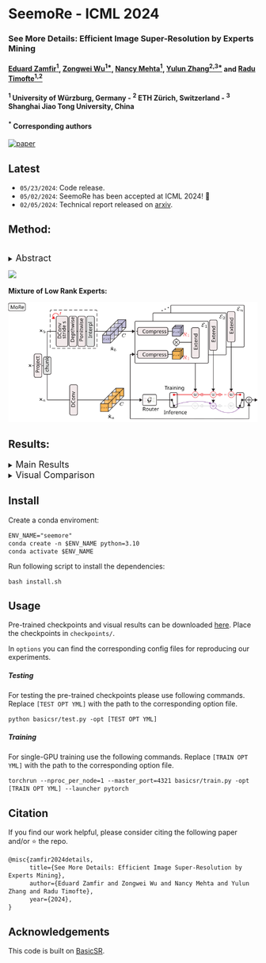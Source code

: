 # SeemoRe - ICML 2024



### See More Details: Efficient Image Super-Resolution by Experts Mining

#### [Eduard Zamfir<sup>1</sup>](https://eduardzamfir.github.io), [Zongwei Wu<sup>1*</sup>](https://sites.google.com/view/zwwu/accueil), [Nancy Mehta<sup>1</sup>](https://scholar.google.com/citations?user=WwdYdlUAAAAJ&hl=en&oi=ao),  [Yulun Zhang<sup>2,3*</sup>](http://yulunzhang.com/) and [Radu Timofte<sup>1,2</sup>](https://www.informatik.uni-wuerzburg.de/computervision/)

#### **<sup>1</sup> University of Würzburg, Germany - <sup>2</sup> ETH Zürich, Switzerland - <sup>3</sup> Shanghai Jiao Tong University, China**
#### **<sup>*</sup> Corresponding authors**

[![paper](https://img.shields.io/badge/arXiv-Paper-<COLOR>.svg)](https://arxiv.org/abs/2402.03412)

## Latest
- `05/23/2024`: Code release.
- `05/02/2024`: SeemoRe has been accepted at ICML 2024! 🎉 
- `02/05/2024`: Technical report released on [arxiv](https://arxiv.org/abs/2402.03412).


## Method:
<br>
<details>
  <summary>
  <font size="+1">Abstract</font>
  </summary>
Reconstructing high-resolution (HR) images from low-resolution (LR) inputs poses a significant challenge in image super-resolution (SR). While recent approaches have demonstrated the efficacy of intricate operations customized for various objectives, the straightforward stacking of these disparate operations can result in a substantial computational burden, hampering their practical utility. In response, we introduce **S**eemo**R**e, an efficient SR model employing expert mining. Our approach strategically incorporates experts at different levels, adopting a collaborative methodology. At the macro scale, our experts address rank-wise and spatial-wise informative features, providing a holistic understanding. Subsequently, the model delves into the subtleties of rank choice by leveraging a mixture of low-rank experts. By tapping into experts specialized in distinct key factors crucial for accurate SR, our model excels in uncovering intricate intra-feature details. This collaborative approach is reminiscent of the concept of **see more**, allowing our model to achieve an optimal performance with minimal computational costs in efficient settings.
</details>

![](figures/arch.svg)

**Mixture of Low Rank Experts:**

<p align="center">
<img src="figures/more.svg" width="600"/>
</p>


## Results:

<details>
  <summary>
  <font size="+1">Main Results</font>
  </summary>
<p align="center">
<img src = "figures/main_table.png">
</p>
</details>

<details>
  <summary>
  <font size="+1">Visual Comparison</font>
  </summary>

|                     HR                     |                       Bicubic                   | [SwinIR-Light](https://github.com/JingyunLiang/SwinIR) | [DAT-Light](https://github.com/zhengchen1999/DAT) |     SeemoRe (ours)              |
| :----------------------------------------: | :---------------------------------------------: | :----------------------------------------------: | :-----------------------------------------: | :-----------------------------------------: |
| <img src="figures/img_1_HR_x4.png" height=90> | <img src="figures/img_1_Bicubic_x4.png" height=90> |  <img src="figures/img_1_SwinIR_x4.png" height=90>  | <img src="figures/img_1_DAT_x4.png" height=90> | <img src="figures/img_1_SeemoRe_x4.png" height=90> |
| <img src="figures/img_2_HR_x4.png" height=90> | <img src="figures/img_2_Bicubic_x4.png" height=90> |  <img src="figures/img_2_SwinIR_x4.png" height=90>  | <img src="figures/img_2_DAT_x4.png" height=90> | <img src="figures/img_2_SeemoRe_x4.png" height=90> |
| <img src="figures/img_3_HR_x4.png" height=90> | <img src="figures/img_3_Bicubic_x4.png" height=90> |  <img src="figures/img_3_SwinIR_x4.png" height=90>  | <img src="figures/img_3_DAT_x4.png" height=90> | <img src="figures/img_3_SeemoRe_x4.png" height=90> |
| <img src="figures/img_4_HR_x4.png" height=90> | <img src="figures/img_4_Bicubic_x4.png" height=90> |  <img src="figures/img_4_SwinIR_x4.png" height=90>  | <img src="figures/img_4_DAT_x4.png" height=90> | <img src="figures/img_4_SeemoRe_x4.png" height=90> |

</details>

## Install
Create a conda enviroment:
````
ENV_NAME="seemore"
conda create -n $ENV_NAME python=3.10
conda activate $ENV_NAME
````
Run following script to install the dependencies:
````
bash install.sh
````


## Usage
Pre-trained checkpoints and visual results can be downloaded [here](https://drive.google.com/drive/folders/15jtvcS4jL_6QqEwaRodEN8FBrqVPrO2u?usp=share_link). Place the checkpoints in `checkpoints/`.

In `options` you can find the corresponding config files for reproducing our experiments.

##### **Testing**
For testing the pre-trained checkpoints please use following commands. Replace `[TEST OPT YML]` with the path to the corresponding option file.
`````
python basicsr/test.py -opt [TEST OPT YML]
`````

##### **Training**
For single-GPU training use the following commands. Replace `[TRAIN OPT YML]` with the path to the corresponding option file.
`````
torchrun --nproc_per_node=1 --master_port=4321 basicsr/train.py -opt [TRAIN OPT YML] --launcher pytorch
`````

## Citation

If you find our work helpful, please consider citing the following paper and/or ⭐ the repo.

```
@misc{zamfir2024details,
      title={See More Details: Efficient Image Super-Resolution by Experts Mining}, 
      author={Eduard Zamfir and Zongwei Wu and Nancy Mehta and Yulun Zhang and Radu Timofte},
      year={2024},
}
```

## Acknowledgements

This code is built on [BasicSR](https://github.com/XPixelGroup/BasicSR).

